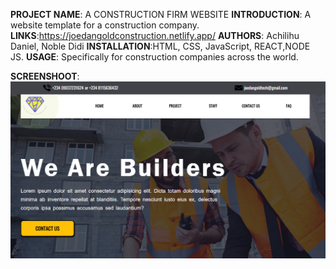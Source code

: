 **PROJECT NAME**: A CONSTRUCTION FIRM WEBSITE
**INTRODUCTION**: A website template for a construction company. 
**LINKS**:https://joedangoldconstruction.netlify.app/
**AUTHORS**: Achilihu Daniel, Noble Didi
**INSTALLATION**:HTML, CSS, JavaScript, REACT,NODE JS.
**USAGE**: Specifically for construction companies across the world.

**SCREENSHOOT**: <img  src='https://github.com/Achilihudaniel07/alx-build-your-portfolio-project/blob/master/Home%20Page.png'  />

